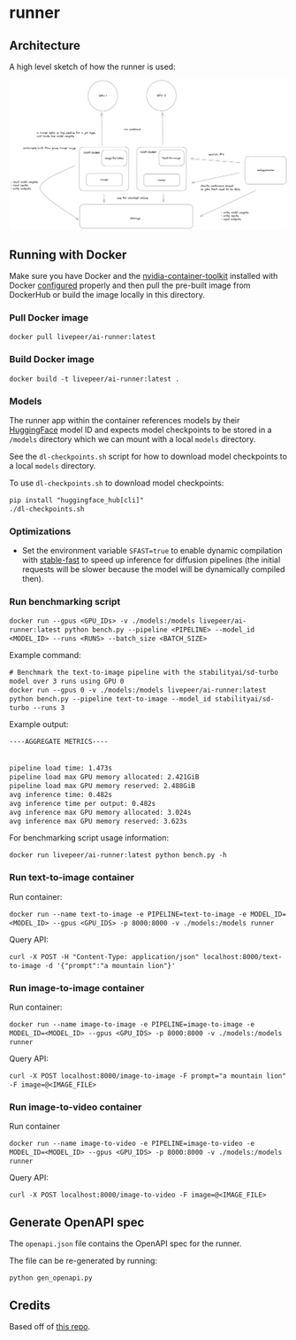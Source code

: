 # runner

## Architecture

A high level sketch of how the runner is used:

![Architecture](./images/architecture.png)

## Running with Docker

Make sure you have Docker and the [nvidia-container-toolkit](https://docs.nvidia.com/datacenter/cloud-native/container-toolkit/latest/install-guide.html) installed with Docker [configured](https://docs.nvidia.com/datacenter/cloud-native/container-toolkit/latest/install-guide.html#configuring-docker) properly and then pull the pre-built image from DockerHub or build the image locally in this directory.

### Pull Docker image

```
docker pull livepeer/ai-runner:latest
```

### Build Docker image

```
docker build -t livepeer/ai-runner:latest .
```

### Models

The runner app within the container references models by their [HuggingFace](https://huggingface.co/) model ID and expects model checkpoints to be stored in a `/models` directory which we can mount with a local `models` directory.

See the `dl-checkpoints.sh` script for how to download model checkpoints to a local `models` directory.

To use `dl-checkpoints.sh` to download model checkpoints:

```
pip install "huggingface_hub[cli]"
./dl-checkpoints.sh
```

### Optimizations

- Set the environment variable `SFAST=true` to enable dynamic compilation with [stable-fast](https://github.com/chengzeyi/stable-fast) to speed up inference for diffusion pipelines (the initial requests will be slower because the model will be dynamically compiled then).

### Run benchmarking script

```
docker run --gpus <GPU_IDs> -v ./models:/models livepeer/ai-runner:latest python bench.py --pipeline <PIPELINE> --model_id <MODEL_ID> --runs <RUNS> --batch_size <BATCH_SIZE>
```

Example command:

```
# Benchmark the text-to-image pipeline with the stabilityai/sd-turbo model over 3 runs using GPU 0
docker run --gpus 0 -v ./models:/models livepeer/ai-runner:latest python bench.py --pipeline text-to-image --model_id stabilityai/sd-turbo --runs 3
```

Example output:

```
----AGGREGATE METRICS----


pipeline load time: 1.473s
pipeline load max GPU memory allocated: 2.421GiB
pipeline load max GPU memory reserved: 2.488GiB
avg inference time: 0.482s
avg inference time per output: 0.482s
avg inference max GPU memory allocated: 3.024s
avg inference max GPU memory reserved: 3.623s
```

For benchmarking script usage information:

```
docker run livepeer/ai-runner:latest python bench.py -h
```

### Run text-to-image container

Run container:

```
docker run --name text-to-image -e PIPELINE=text-to-image -e MODEL_ID=<MODEL_ID> --gpus <GPU_IDS> -p 8000:8000 -v ./models:/models runner
```

Query API:

```
curl -X POST -H "Content-Type: application/json" localhost:8000/text-to-image -d '{"prompt":"a mountain lion"}'
```

### Run image-to-image container

Run container:

```
docker run --name image-to-image -e PIPELINE=image-to-image -e MODEL_ID=<MODEL_ID> --gpus <GPU_IDS> -p 8000:8000 -v ./models:/models runner
```

Query API:

```
curl -X POST localhost:8000/image-to-image -F prompt="a mountain lion" -F image=@<IMAGE_FILE>
```

### Run image-to-video container

Run container

```
docker run --name image-to-video -e PIPELINE=image-to-video -e MODEL_ID=<MODEL_ID> --gpus <GPU_IDS> -p 8000:8000 -v ./models:/models runner
```

Query API:

```
curl -X POST localhost:8000/image-to-video -F image=@<IMAGE_FILE>
```

## Generate OpenAPI spec

The `openapi.json` file contains the OpenAPI spec for the runner.

The file can be re-generated by running:

```
python gen_openapi.py
```

## Credits

Based off of [this repo](https://github.com/huggingface/api-inference-community/tree/main/docker_images/diffusers).